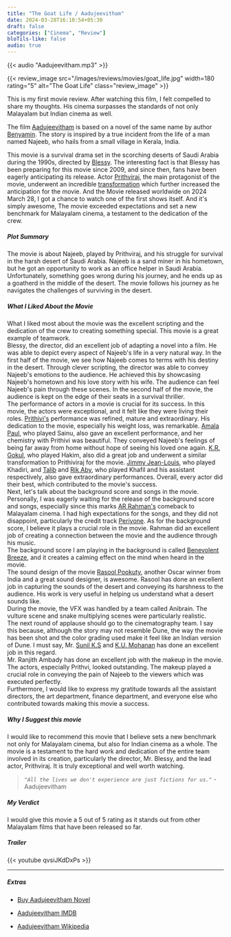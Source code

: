 ```yaml
---
title: "The Goat Life / Aadujeevitham"
date: 2024-03-28T16:10:54+05:30
draft: false
categories: ["Cinema", "Review"]
bloTils-like: false
audio: true
---
```


{{< audio "Aadujeevitham.mp3" >}}

{{< review_image src="/images/reviews/movies/goat_life.jpg" width=180 rating="5" alt="The Goat Life" class="review_image" >}}

This is my first movie review. After watching this film, I felt compelled to share my thoughts. His cinema surpasses the standards of not only Malayalam but Indian cinema as well.  

The film [Aadujeevitham](https://en.wikipedia.org/wiki/Aadujeevitham_(film)) is based on a novel of the same name by author [Benyamin](https://en.wikipedia.org/wiki/Benyamin_(writer)). The story is inspired by a true incident from the life of a man named Najeeb, who hails from a small village in Kerala, India.

This movie is a survival drama set in the scorching deserts of Saudi Arabia during the 1990s, directed by [Blessy](https://en.wikipedia.org/wiki/Blessy). The interesting fact is that Blessy has been preparing for this movie since 2009, and since then, fans have been eagerly anticipating its release. Actor [Prithviraj](https://en.wikipedia.org/wiki/Prithviraj_Sukumaran), the main protagonist of the movie, underwent an incredible [transformation](https://indianexpress.com/article/entertainment/malayalam/prithviraj-sukumaran-fast-for-72-hours-aadujeevitham-transformation-would-drink-water-black-coffee-9224895/) which further increased the anticipation for the movie. And the Movie released worldwide on 2024 March 28, I got a chance to watch one of the first shows itself. And it's simply awesome, The movie exceeded expectations and set a new benchmark for Malayalam cinema, a testament to the dedication of the crew.  

##### Plot Summary

The movie is about Najeeb, played by Prithviraj, and his struggle for survival in the harsh desert of Saudi Arabia. Najeeb is a sand miner in his hometown, but he got an opportunity to work as an office helper in Saudi Arabia. Unfortunately, something goes wrong during his journey, and he ends up as a goatherd in the middle of the desert. The movie follows his journey as he navigates the challenges of surviving in the desert.

##### What I Liked About the Movie

What I liked most about the movie was the excellent scripting and the dedication of the crew to creating something special. This movie is a great example of teamwork.  
Blessy, the director, did an excellent job of adapting a novel into a film. He was able to depict every aspect of Najeeb's life in a very natural way. In the first half of the movie, we see how Najeeb comes to terms with his destiny in the desert. Through clever scripting, the director was able to convey Najeeb's emotions to the audience. He achieved this by showcasing Najeeb's hometown and his love story with his wife. The audience can feel Najeeb's pain through these scenes. In the second half of the movie, the audience is kept on the edge of their seats in a survival thriller.  
The performance of actors in a movie is crucial for its success. In this movie, the actors were exceptional, and it felt like they were living their roles. [Prithivi's](https://en.wikipedia.org/wiki/Prithviraj_Sukumaran) performance was refined, mature and extraordinary. His dedication to the movie, especially his weight loss, was remarkable. [Amala Paul](https://www.imdb.com/name/nm3898762/?ref_=ttfc_fc_cl_t6), who played Sainu, also gave an excellent performance, and her chemistry with Prithivi was beautiful. They conveyed Najeeb's feelings of being far away from home without hope of seeing his loved one again. [K.R. Gokul](https://www.imdb.com/name/nm15975295/?ref_=ttfc_fc_cl_t3), who played Hakim, also did a great job and underwent a similar transformation to Prithiviraj for the movie. [Jimmy Jean-Louis](https://www.imdb.com/name/nm1097515/?ref_=ttfc_fc_cl_t2), who played Khadiri, and [Talib](https://www.imdb.com/name/nm15975296/?ref_=ttfc_fc_cl_t4) and [Rik Aby](https://www.imdb.com/name/nm4317833/?ref_=ttfc_fc_cl_t5), who played Khafil and his assistant respectively, also gave extraordinary performances. Overall, every actor did their best, which contributed to the movie's success.  
Next, let's talk about the background score and songs in the movie. Personally, I was eagerly waiting for the release of the background score and songs, especially since this marks [AR Rahman's]((https://www.imdb.com/name/nm0006246/?ref_=ttfc_fc_cr)) comeback to Malayalam cinema. I had high expectations for the songs, and they did not disappoint, particularly the credit track [Periyone](https://www.youtube.com/watch?v=xnzA2TnOMIU). As for the background score, I believe it plays a crucial role in the movie. Rahman did an excellent job of creating a connection between the movie and the audience through his music.  
The background score I am playing in the background is called [Benevolent Breeze](https://www.youtube.com/watch?v=mswKO3lLkUo), and it creates a calming effect on the mind when heard in the movie.  
The sound design of the movie [Rasool Pookuty](https://www.imdb.com/name/nm1017076/?ref_=ttfc_fc_cr), another Oscar winner from India and a great sound designer, is awesome. Rasool has done an excellent job in capturing the sounds of the desert and conveying its harshness to the audience. His work is very useful in helping us understand what a desert sounds like.  
During the movie, the VFX was handled by a team called Anibrain. The vulture scene and snake multiplying scenes were particularly realistic.  
The next round of applause should go to the cinematography team. I say this because, although the story may not resemble Dune, the way the movie has been shot and the color grading used make it feel like an Indian version of Dune. I must say, Mr. [Sunil K.S](https://www.imdb.com/name/nm9767152/?ref_=ttfc_fc_cr) and [K.U. Mohanan](https://www.imdb.com/name/nm0595933/?ref_=ttfc_fc_cr) has done an excellent job in this regard.  
Mr. Ranjith Ambady has done an excellent job with the makeup in the movie. The actors, especially Prithvi, looked outstanding. The makeup played a crucial role in conveying the pain of Najeeb to the viewers which was executed perfectly.  
Furthermore, I would like to express my gratitude towards all the assistant directors, the art department, finance department, and everyone else who contributed towards making this movie a success.  

##### Why I Suggest this movie

I would like to recommend this movie that I believe sets a new benchmark not only for Malayalam cinema, but also for Indian cinema as a whole. The movie is a testament to the hard work and dedication of the entire team involved in its creation, particularly the director, Mr. Blessy, and the lead actor, Prithviraj. It is truly exceptional and well worth watching.  

> _`"All the lives we don't experience are just fictions for us."`_ - Aadujeevitham

##### My Verdict  

I would give this movie a 5 out of 5 rating as it stands out from other Malayalam films that have been released so far.

##### Trailer

{{< youtube qvsiJKdDxPs >}}

***

##### Extras

* [Buy Aadujeevitham Novel](https://www.amazon.in/AATUJEEVITHAM-BENYAMIN/dp/8184231172/ref=sr_1_2?crid=4THWB8UXRVTP&dib=eyJ2IjoiMSJ9.4Ye4GmmA4HLPpXYZy-l2s196cuoh_k5dzrviaYlvdZSjFdrryBQetaMqyPWDbWTh4REqx3BeItDezUBmvZ4cy7KZX2g4tVbDNI4UzLLZUV5TlECMTd3PX3Eh04eixilGZMTyYjE3pXYQQ1UQ6G-_KXePvVtbtJ-BTO9PkAL2TqTU0a-Ap-_dC7i-csRxpVDhrlQSi7Vt-J1chxkJmkbcVvezNRexo6d9jVs6FqplBl8.N7Z57LATkWpiNiWNye5lfSx-CsJ5MoAjtZwWKFFEE6E&dib_tag=se&keywords=aadujeevitham+benyamin+novel&qid=1711809833&sprefix=aad%2Caps%2C245&sr=8-2)

* [Aadujeevitham IMDB](https://www.imdb.com/title/tt5525650/?ref_=hm_inth_tt_i_1)

* [Aadujeevitham Wikipedia](https://en.wikipedia.org/wiki/Aadujeevitham_(film))
